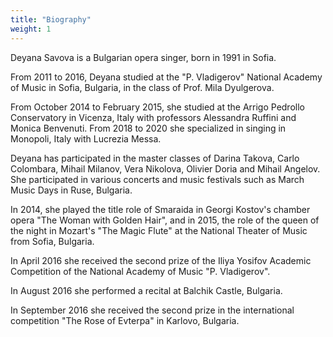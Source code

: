 ```yaml
---
title: "Biography"
weight: 1
---
```


Deyana Savova is a Bulgarian opera singer, born in 1991 in Sofia.

From 2011 to 2016, Deyana studied at the "P. Vladigerov" National Academy of Music in Sofia, Bulgaria, in the class of Prof. Mila Dyulgerova.

From October 2014 to February 2015, she studied at the Arrigo Pedrollo Conservatory in Vicenza, Italy with professors Alessandra Ruffini and Monica Benvenuti. From 2018 to 2020 she specialized in singing in Monopoli, Italy with Lucrezia Messa.

Deyana has participated in the master classes of Darina Takova, Carlo Colombara, Mihail Milanov, Vera Nikolova, Olivier Doria and Mihail Angelov.
She participated in various concerts and music festivals such as March Music Days in Ruse, Bulgaria.

In 2014, she played the title role of Smaraida in Georgi Kostov's chamber opera "The Woman with Golden Hair", and in 2015, the role of the queen of the night in Mozart's "The Magic Flute" at the National Theater of Music from Sofia, Bulgaria.

In April 2016 she received the second prize of the Iliya Yosifov Academic Competition of the National Academy of Music "P. Vladigerov".
 
In August 2016 she performed a recital at Balchik Castle, Bulgaria.

In September 2016 she received the second prize in the international competition "The Rose of Evterpa" in Karlovo, Bulgaria.
